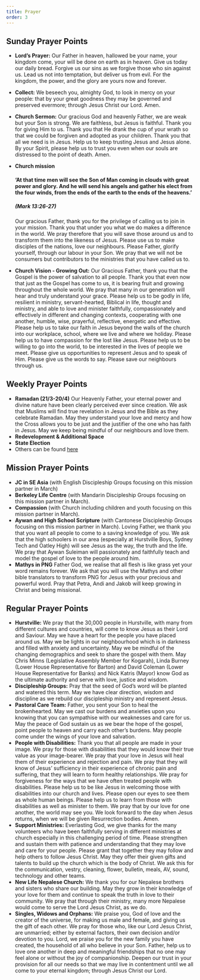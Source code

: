 ```yaml
---
title: Prayer
order: 3
---
```


## Sunday Prayer Points

- **Lord’s Prayer:** Our Father in heaven, hallowed be your name, your kingdom come, your will be done on earth as in heaven. Give us today our daily bread. Forgive us our sins as we forgive those who sin against us. Lead us not into temptation, but deliver us from evil. For the kingdom, the power, and the glory are yours now and forever.
- **Collect:** We beseech you, almighty God, to look in mercy on your people: that by your great goodness they may be governed and preserved evermore; through Jesus Christ our Lord. Amen.
- **Church Sermon:** Our gracious God and heavenly Father, we are weak but your Son is strong. We are faithless, but Jesus is faithful. Thank you for giving Him to us. Thank you that He drank the cup of your wrath so that we could be forgiven and adopted as your children. Thank you that all we need is in Jesus. Help us to keep trusting Jesus and Jesus alone. By your Spirit, please help us to trust you even when our souls are distressed to the point of death. Amen. 
- **Church mission** 
  #### ‘At that time men will see the Son of Man coming in clouds with great power and glory. And he will send his angels and gather his elect from the four winds, from the ends of the earth to the ends of the heavens.’
  ##### (Mark 13:26-27) 

  Our gracious Father, thank you for the privilege of calling us to join in your mission. Thank you that under you what we do makes a difference in the world. We pray therefore that you will save those around us and to transform them into the likeness of Jesus. Please use us to make disciples of the nations, love our neighbours. Please Father, glorify yourself, through our labour in your Son. We pray that we will not be consumers but contributors to the ministries that you have called us to. 

- **Church Vision - Growing Out:** Our Gracious Father, thank you that the Gospel is the power of salvation to all people. Thank you that even now that just as the Gospel has come to us, it is bearing fruit and growing throughout the whole world. We pray that many in our generation will hear and truly understand your grace. Please help us to be godly in life, resilient in ministry, servant-hearted, Biblical in life, thought and ministry, and able to love and minister faithfully, compassionately and effectively in different and changing contexts, cooperating with one another, humble, wise, prayerful, reflective, energetic and effective. Please help us to take our faith in Jesus beyond the walls of the church into our workplace, school, where we live and where we holiday. Please help us to have compassion for the lost like Jesus. Please help us to be willing to go into the world, to be interested in the lives of people we meet. Please give us opportunities to represent Jesus and to speak of Him. Please give us the words to say. Please save our neighbours through us.





## Weekly Prayer Points

- **Ramadan (21/3-20/4)**  Our Heavenly Father, your eternal power and divine nature have been clearly perceived ever since creation. We ask that Muslims will find true revelation in Jesus and the Bible as they celebrate Ramadan. May they understand your love and mercy and how the Cross allows you to be just and the justifier of the one who has faith in Jesus. May we keep being mindful of our neighbours and love them.
- **Redevelopment & Additional Space**
- **State Election**
- Others can be found [here](https://stgeorgeshurstville.org.au/prayer)


## Mission Prayer Points

- **JC in SE Asia** (with English Discipleship Groups focusing on this mission partner in March)
- **Berkeley Life Centre** (with Mandarin Discipleship Groups focusing on this mission partner in March). 
- **Compassion** (with Church including children and youth focusing on this mission partner in March).
- **Aywan and High School Scripture** (with Cantonese Discipleship Groups focusing on this mission partner in March). Loving Father, we thank you that you want all people to come to a saving knowledge of you. We ask that the high schoolers in our area (especially at Hurstville Boys, Sydney Tech and Oatley High) will see Jesus as the way, the truth and the life. We pray that Aywan Suleiman will passionately and faithfully teach and model the gospel of love to the people around him.  
- **Mathys in PNG** Father God, we realise that all flesh is like grass yet your word remains forever. We ask that you will use the Mathys and other bible translators to transform PNG for Jesus with your precious and powerful word. Pray that Petra, Andi and Jakob will keep growing in Christ and being missional. 

## Regular Prayer Points

- **Hurstville:** We pray that the 30,000 people in Hurstville, with many from different cultures and countries, will come to know Jesus as their Lord and Saviour. May we have a heart for the people you have placed around us. May we be lights in our neighbourhood which is in darkness and filled with anxiety and uncertainty. May we be mindful of the changing demographics and seek to share the gospel with them. May Chris Minns (Legislative Assembly Member for Kogarah), Linda Burney (Lower House Representative for Barton) and David Coleman (Lower House Representative for Banks) and Nick Katris (Mayor) know God as the ultimate authority and serve with love, justice and wisdom. 
- **Discipleship Groups:** Pray that the seed of God’s word will be planted and watered this term. May we have clear direction, wisdom and discipline as we rebuild our discipleship ministry and represent Jesus. 
- **Pastoral Care Team:** Father, you sent your Son to heal the brokenhearted. May we cast our burdens and anxieties upon you knowing that you can sympathise with our weaknesses and care for us. May the peace of God sustain us as we bear the hope of the gospel, point people to heaven and carry each other’s burdens. May people come under the wings of your love and salvation. 
- **People with Disabilities:** Thank you that all people are made in your image. We pray for those with disabilities that they would know their true value as your image-bearer. We pray that your love in Jesus will heal them of their experience and rejection and pain. We pray that they will know of Jesus’ sufficiency in their experience of chronic pain and suffering, that they will learn to form healthy relationships. We pray for forgiveness for the ways that we have often treated people with disabilities. Please help us to be like Jesus in welcoming those with disabilities into our church and lives. Please open our eyes to see them as whole human beings. Please help us to learn from those with disabilities as well as minister to them. We pray that by our love for one another, the world may see you. We look forward to the day when Jesus returns, when we will be given Resurrection bodies. Amen.
- **Support Ministries:** Everlasting God, we give thanks for the many volunteers who have been faithfully serving in different ministries at church especially in this challenging period of time. Please strengthen and sustain them with patience and understanding that they may love and care for your people. Please grant that together they may follow and help others to follow Jesus Christ. May they offer their given gifts and talents to build up the church which is the body of Christ. We ask this for the communication, vestry, cleaning, flower, bulletin, meals, AV, sound, technology and other teams. 
- **New Life Nepalese Church:** We thank you for our Nepalese brothers and sisters who share our building. May they grow in their knowledge of your love for them and continue to speak the truth in love to their community. We pray that through their ministry, many more Nepalese would come to serve the Lord Jesus Christ, as we do.
- **Singles, Widows and Orphans:** We praise you, God of love and the creator of the universe, for making us male and female, and giving us the gift of each other. We pray for those who, like our Lord Jesus Christ, are unmarried; either by external factors, their own decision and/or devotion to you. Lord, we praise you for the new family you have created, the household of all who believe in your Son. Father, help us to love one another in deep and meaningful friendships that no one may feel alone or without the joy of companionship. Deepen our trust in your provision for all our needs so that we may live in contentment until we all come to your eternal kingdom; through Jesus Christ our Lord. 
